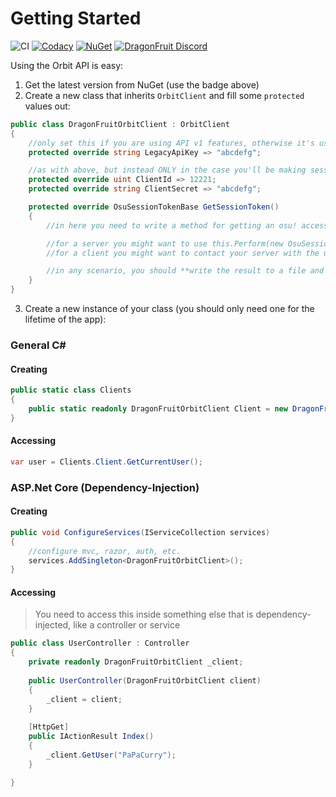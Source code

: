 # Getting Started
![CI](https://github.com/dragonfruitnetwork/Orbit-Api/workflows/Publish/badge.svg)
[![Codacy](https://api.codacy.com/project/badge/Grade/d4cc27241ce741a482169f3efaa018af)](https://www.codacy.com/gh/dragonfruitnetwork/Orbit-API)
[![NuGet](https://img.shields.io/nuget/v/DragonFruit.Orbit.Api.svg?style=popout)](https://www.nuget.org/packages/DragonFruit.Orbit.API/)
[![DragonFruit Discord](https://img.shields.io/discord/482528405292843018?label=Discord&style=popout)](https://discord.gg/VA26u5Z)

Using the Orbit API is easy:

1. Get the latest version from NuGet (use the badge above)
2. Create a new class that inherits `OrbitClient` and fill some `protected` values out:

```c#
public class DragonFruitOrbitClient : OrbitClient
{
    //only set this if you are using API v1 features, otherwise it's useless
    protected override string LegacyApiKey => "abcdefg";

    //as with above, but instead ONLY in the case you'll be making session token requests for API v2
    protected override uint ClientId => 12221;
    protected override string ClientSecret => "abcdefg";

    protected override OsuSessionTokenBase GetSessionToken()
    {
        //in here you need to write a method for getting an osu! access token that is **still valid**. This is called if there is no token in a private field or the exising token is expired

        //for a server you might want to use this.Perform(new OsuSessionCredentialRequest())
        //for a client you might want to contact your server with the user's refresh token and request a new access key.

        //in any scenario, you should **write the result to a file and check it first**, Orbit converts the "expires_in" to a datetime, so you can store it in a file
    }
}
```

3. Create a new instance of your class (you should only need one for the lifetime of the app):

### General C#

#### Creating
```c#
public static class Clients
{
    public static readonly DragonFruitOrbitClient Client = new DragonFruitOrbitClient();
}
```

#### Accessing
```c#
var user = Clients.Client.GetCurrentUser();
```

### ASP.Net Core (Dependency-Injection)

#### Creating
```c#
public void ConfigureServices(IServiceCollection services)
{
    //configure mvc, razor, auth, etc.
    services.AddSingleton<DragonFruitOrbitClient>();
}
```

#### Accessing

> You need to access this inside something else that is dependency-injected, like a controller or service

```c#
public class UserController : Controller
{
    private readonly DragonFruitOrbitClient _client;
    
    public UserController(DragonFruitOrbitClient client)
    {
        _client = client;
    }
    
    [HttpGet]
    public IActionResult Index()
    {
        _client.GetUser("PaPaCurry");
    }

}
```

